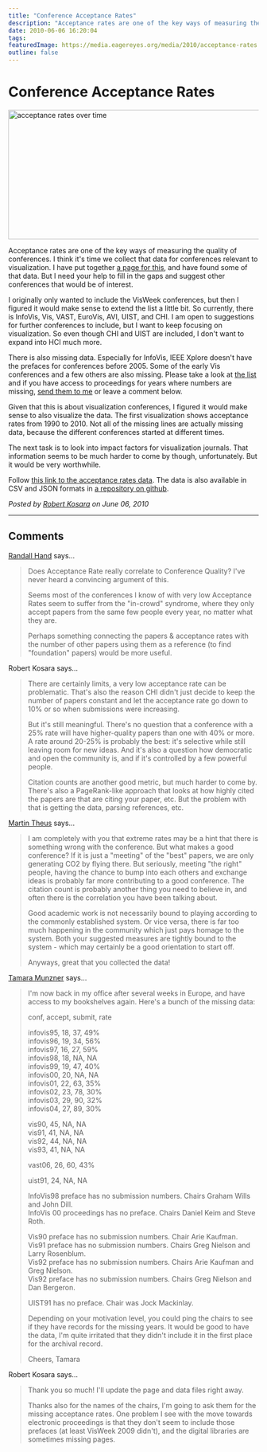 ```yaml
---
title: "Conference Acceptance Rates"
description: "Acceptance rates are one of the key ways of measuring the quality of conferences. I think it's time we collect that data for conferences relevant to visualization. I have put together a page for this, and have found some of that data. But I need your help to fill in the gaps and suggest other conferences that would be of interest."
date: 2010-06-06 16:20:04
tags: 
featuredImage: https://media.eagereyes.org/media/2010/acceptance-rates.png
outline: false
---
```


# Conference Acceptance Rates

<p><img src="https://media.eagereyes.org/media/2010/acceptance-rates.png" width="560" height="260" alt="acceptance rates over time" /></p>

Acceptance rates are one of the key ways of measuring the quality of conferences. I think it's time we collect that data for conferences relevant to visualization. I have put together <a href="http://eagereyes.org/service/acceptance-rates">a page for this</a>, and have found some of that data. But I need your help to fill in the gaps and suggest other conferences that would be of interest.

I originally only wanted to include the VisWeek conferences, but then I figured it would make sense to extend the list a little bit. So currently, there is InfoVis, Vis, VAST, EuroVis, AVI, UIST, and CHI. I am open to suggestions for further conferences to include, but I want to keep focusing on visualization. So even though CHI and UIST are included, I don't want to expand into HCI much more.

There is also missing data. Especially for InfoVis, IEEE Xplore doesn't have the prefaces for conferences before 2005. Some of the early Vis conferences and a few others are also missing. Please take a look at <a href="http://eagereyes.org/service/acceptance-rates">the list</a> and if you have access to proceedings for years where numbers are missing, <a href="http://eagereyes.org/contact">send them to me</a> or leave a comment below.


Given that this is about visualization conferences, I figured it would make sense to also visualize the data. The first visualization shows acceptance rates from 1990 to 2010. Not all of the missing lines are actually missing data, because the different conferences started at different times.

The next task is to look into impact factors for visualization journals. That information seems to be much harder to come by though, unfortunately. But it would be very worthwhile.

Follow <a href="http://eagereyes.org/acceptance-rates">this link to the acceptance rates data</a>. The data is also available in CSV and JSON formats in <a href="http://github.com/eagereyes/VisLitDB">a repository on github</a>.


_Posted by <a href="/about">Robert Kosara</a> on June 06, 2010_


<aside class="comments">

---
## Comments

<a href="http://www.vizworld.com" rel="nofollow noopener" target="_blank">Randall Hand</a> says…
>	Does Acceptance Rate really correlate to Conference Quality?  I've never heard a convincing argument of this.
>	
>	Seems most of the conferences I know of with very low Acceptance Rates seem to suffer from the "in-crowd" syndrome, where they only accept papers from the same few people every year, no matter what they are.
>	
>	Perhaps something connecting the papers & acceptance rates with the number of other papers using them as a reference (to find "foundation" papers) would be more useful.

Robert Kosara says…
>	There are certainly limits, a very low acceptance rate can be problematic. That's also the reason CHI didn't just decide to keep the number of papers constant and let the acceptance rate go down to 10% or so when submissions were increasing.
>	
>	But it's still meaningful. There's no question that a conference with a 25% rate will have higher-quality papers than one with 40% or more. A rate around 20-25% is probably the best: it's selective while still leaving room for new ideas. And it's also a question how democratic and open the community is, and if it's controlled by a few powerful people.
>	
>	Citation counts are another good metric, but much harder to come by. There's also a PageRank-like approach that looks at how highly cited the papers are that are citing your paper, etc. But the problem with that is getting the data, parsing references, etc.

<a href="http://www.theusRus.de/" rel="nofollow noopener" target="_blank">Martin Theus</a> says…
>	I am completely with you that extreme rates may be a hint that there is something wrong with the conference. But what makes a good conference? If it is just a "meeting" of the "best" papers, we are only generating CO2 by flying there. But seriously, meeting "the right" people, having the chance to bump into each others and exchange ideas is probably far more contributing to a  good conference. The citation count is probably another thing you need to believe in, and often there is the correlation you have been talking about.
>	
>	Good academic work is not necessarily bound to playing according to the commonly established system. Or vice versa, there is far too much happening in the community which just pays homage to the system. Both your suggested measures are tightly bound to the system - which may certainly be a good orientation to start off.
>	
>	Anyways, great that you collected the data!

<a href="http://www.cs.ubc.ca/~tmm" rel="nofollow noopener" target="_blank">Tamara Munzner</a> says…
>	I'm now back in my office after several weeks in Europe, and have access to my bookshelves again. Here's a bunch of the missing data:
>	
>	
>	conf, accept, submit, rate
>	
>	infovis95, 18, 37, 49%  
>	infovis96, 19, 34, 56%  
>	infovis97, 16, 27, 59%  
>	infovis98, 18, NA, NA  
>	infovis99, 19, 47, 40%  
>	infovis00, 20, NA, NA  
>	infovis01, 22, 63, 35%  
>	infovis02, 23, 78, 30%  
>	infovis03, 29, 90, 32%  
>	infovis04, 27, 89, 30%  
>	
>	vis90, 45, NA, NA  
>	vis91, 41, NA, NA  
>	vis92, 44, NA, NA  
>	vis93, 41, NA, NA  
>	
>	vast06, 26, 60, 43%  
>	
>	uist91, 24, NA, NA  
>	
>	InfoVis98 preface has no submission numbers. Chairs Graham Wills and John Dill.  
>	InfoVis 00 proceedings has no preface. Chairs Daniel Keim and Steve Roth.  
>	
>	Vis90 preface has no submission numbers. Chair Arie Kaufman.  
>	Vis91 preface has no submission numbers. Chairs Greg Nielson and Larry Rosenblum.  
>	Vis92 preface has no submission numbers. Chairs Arie Kaufman and Greg Nielson.  
>	Vis92 preface has no submission numbers. Chairs Greg Nielson and Dan Bergeron.  
>	
>	UIST91 has no preface. Chair was Jock Mackinlay.  
>	
>	Depending on your motivation level, you could ping the chairs to see if they have records for the missing years. It would be good to have the data, I'm quite irritated that they didn't include it in the first place for the archival record. 
>	
>	Cheers,
>	Tamara
>	

Robert Kosara says…
>	Thank you so much! I'll update the page and data files right away.
>	
>	Thanks also for the names of the chairs, I'm going to ask them for the missing acceptance rates. One problem I see with the move towards electronic proceedings is that they don't seem to include those prefaces (at least VisWeek 2009 didn't), and the digital libraries are sometimes missing pages.

</aside>

